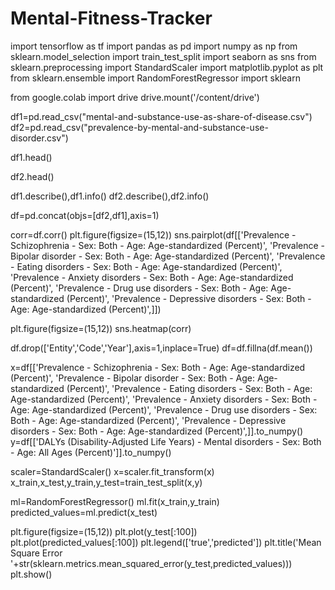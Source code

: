 # Mental-Fitness-Tracker
import tensorflow as tf
import pandas as pd
import numpy as np
from sklearn.model_selection import train_test_split
import seaborn as sns
from sklearn.preprocessing import StandardScaler
import matplotlib.pyplot as plt
from sklearn.ensemble import RandomForestRegressor
import sklearn

from google.colab import drive
drive.mount('/content/drive')

df1=pd.read_csv("mental-and-substance-use-as-share-of-disease.csv")
df2=pd.read_csv("prevalence-by-mental-and-substance-use-disorder.csv")

df1.head()

df2.head()

df1.describe(),df1.info()
df2.describe(),df2.info()

df=pd.concat(objs=[df2,df1],axis=1)

corr=df.corr()
plt.figure(figsize=(15,12))
sns.pairplot(df[['Prevalence - Schizophrenia - Sex: Both - Age: Age-standardized (Percent)',
       'Prevalence - Bipolar disorder - Sex: Both - Age: Age-standardized (Percent)',
       'Prevalence - Eating disorders - Sex: Both - Age: Age-standardized (Percent)',
       'Prevalence - Anxiety disorders - Sex: Both - Age: Age-standardized (Percent)',
       'Prevalence - Drug use disorders - Sex: Both - Age: Age-standardized (Percent)',
       'Prevalence - Depressive disorders - Sex: Both - Age: Age-standardized (Percent)',]])

plt.figure(figsize=(15,12))
sns.heatmap(corr)

df.drop(['Entity','Code','Year'],axis=1,inplace=True)
df=df.fillna(df.mean())

x=df[['Prevalence - Schizophrenia - Sex: Both - Age: Age-standardized (Percent)',
       'Prevalence - Bipolar disorder - Sex: Both - Age: Age-standardized (Percent)',
       'Prevalence - Eating disorders - Sex: Both - Age: Age-standardized (Percent)',
       'Prevalence - Anxiety disorders - Sex: Both - Age: Age-standardized (Percent)',
       'Prevalence - Drug use disorders - Sex: Both - Age: Age-standardized (Percent)',
       'Prevalence - Depressive disorders - Sex: Both - Age: Age-standardized (Percent)',]].to_numpy()
y=df[['DALYs (Disability-Adjusted Life Years) - Mental disorders - Sex: Both - Age: All Ages (Percent)']].to_numpy()

scaler=StandardScaler()
x=scaler.fit_transform(x)
x_train,x_test,y_train,y_test=train_test_split(x,y)

ml=RandomForestRegressor()
ml.fit(x_train,y_train)
predicted_values=ml.predict(x_test)

plt.figure(figsize=(15,12))
plt.plot(y_test[:100])
plt.plot(predicted_values[:100])
plt.legend(['true','predicted'])
plt.title('Mean Square Error '+str(sklearn.metrics.mean_squared_error(y_test,predicted_values)))
plt.show()


